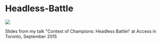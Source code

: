 # Headless-Battle

![](https://www2.viu.ca/lib/SpecProj/images/champions.png)

Slides from my talk "Contest of Champions: Headless Battle!' at Access in Toronto, September 2015
